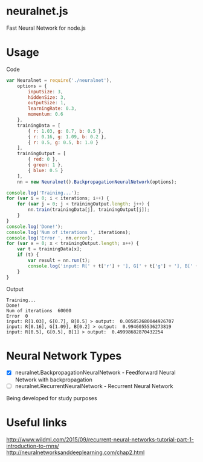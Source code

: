 # neuralnet.js
Fast Neural Network for node.js

# Usage
Code
```js
var Neuralnet = require('./neuralnet'),
    options = {
        inputSize: 3,
        hiddenSize: 3,
        outputSize: 1,
        learningRate: 0.3,
        momentum: 0.6
    },
    trainingData = [
        { r: 1.03, g: 0.7, b: 0.5 },
        { r: 0.16, g: 1.09, b: 0.2 },
        { r: 0.5, g: 0.5, b: 1.0 }
    ],
    trainingOutput = [
        { red: 0 },
        { green: 1 },
        { blue: 0.5 }
    ],
    nn = new Neuralnet().BackpropagationNeuralNetwork(options);

console.log('Training...');
for (var i = 0; i < iterations; i++) {
    for (var j = 0; j < trainingOutput.length; j++) {
        nn.train(trainingData[j], trainingOutput[j]);
    }
}
console.log('Done!');
console.log('Num of iterations ', iterations);
console.log('Error ', nn.error);
for (var x = 0; x < trainingOutput.length; x++) {
    var t = trainingData[x];
    if (t) {
        var result = nn.run(t);
        console.log('input: R[' + t['r'] + '], G[' + t['g'] + '], B[' + t['b'] + '] > output: ', result[0]);
    }
}
```
Output
```
Training...
Done!
Num of iterations  60000
Error  0
input: R[1.03], G[0.7], B[0.5] > output:  0.005852680044926707
input: R[0.16], G[1.09], B[0.2] > output:  0.9946055536273819
input: R[0.5], G[0.5], B[1] > output:  0.49998682870432254
```

# Neural Network Types
- [x] neuralnet.BackpropagationNeuralNetwork - Feedforward Neural Network with backpropagation
- [ ] neuralnet.RecurrentNeuralNetwork - Recurrent Neural Network

Being developed for study purposes
# Useful links

http://www.wildml.com/2015/09/recurrent-neural-networks-tutorial-part-1-introduction-to-rnns/
http://neuralnetworksanddeeplearning.com/chap2.html
